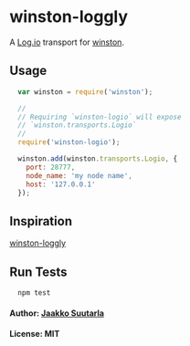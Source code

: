 # winston-loggly

A [Log.io][0] transport for [winston][1].

## Usage
``` js
  var winston = require('winston');

  //
  // Requiring `winston-logio` will expose
  // `winston.transports.Logio`
  //
  require('winston-logio');

  winston.add(winston.transports.Logio, {
    port: 28777,
    node_name: 'my node name',
    host: '127.0.0.1'
  });
```

## Inspiration
[winston-loggly][2]

## Run Tests

```
  npm test
```

#### Author: [Jaakko Suutarla](https://github.com/jaakkos)
#### License: MIT

[0]: http://logio.org/
[1]: https://github.com/flatiron/winston
[2]: https://github.com/indexzero/winston-loggly